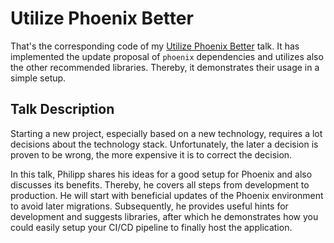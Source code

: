 # Utilize Phoenix Better

That's the corresponding code of my [Utilize Phoenix Better](https://speakerdeck.com/philippneugebauer/utilize-phoenix-better) talk.
It has implemented the update proposal of `phoenix` dependencies and utilizes also the other recommended libraries. Thereby, it demonstrates their usage in a simple setup.


## Talk Description

Starting a new project, especially based on a new technology, requires a lot decisions about the technology stack.
Unfortunately, the later a decision is proven to be wrong, the more expensive it is to correct the decision.

In this talk, Philipp shares his ideas for a good setup for Phoenix and also discusses its benefits.
Thereby, he covers all steps from development to production.
He will start with beneficial updates of the Phoenix environment to avoid later migrations.
Subsequently, he provides useful hints for development and suggests libraries,
after which he demonstrates how you could easily setup your CI/CD pipeline to finally host the application.
